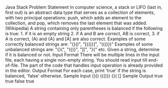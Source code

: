  Java Stack
Problem Statement
In computer science, a stack or LIFO (last in, first out) is an abstract data type that serves as a 
collection of elements, with two principal operations: push, which adds an element to the collection, and 
pop, which removes the last element that was added.(Wikipedia)
A string containing only parentheses is balanced if the following is true: 1. if it is an empty string 2. 
if A and B are correct, AB is correct, 3. if A is correct, (A) and {A} and [A] are also correct.
Examples of some correctly balanced strings are: "{}()", "[{()}]", "({()})" 
Examples of some unbalanced strings are: "{}(", "({)}", "[[", "}{" etc.
Given a string, determine if it is balanced or not.
Input Format
There will be multiple lines in the input file, each having a single non-empty string. You should read input till end-of-file.
The part of the code that handles input operation is already provided in the editor.
Output Format
For each case, print 'true' if the string is balanced, 'false' otherwise.
Sample Input
{}()
({()})
{}(
[]
Sample Output
true
true
false
true
